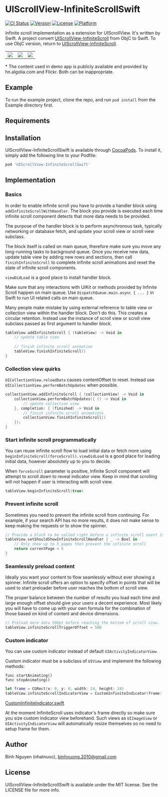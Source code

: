 # UIScrollView-InfiniteScrollSwift

[![CI Status](https://img.shields.io/travis/binhvuong.2010@gmail.com/UIScrollView-InfiniteScrollSwift.svg?style=flat)](https://travis-ci.org/binhvuong.2010@gmail.com/UIScrollView-InfiniteScrollSwift)
[![Version](https://img.shields.io/cocoapods/v/UIScrollView-InfiniteScrollSwift.svg?style=flat)](https://cocoapods.org/pods/UIScrollView-InfiniteScrollSwift)
[![License](https://img.shields.io/cocoapods/l/UIScrollView-InfiniteScrollSwift.svg?style=flat)](https://cocoapods.org/pods/UIScrollView-InfiniteScrollSwift)
[![Platform](https://img.shields.io/cocoapods/p/UIScrollView-InfiniteScrollSwift.svg?style=flat)](https://cocoapods.org/pods/UIScrollView-InfiniteScrollSwift)

Infinite scroll implementation as a extension for UIScrollView. It's written by Swift. A project convert [UIScrollView-InfiniteScroll](https://github.com/pronebird/UIScrollView-InfiniteScroll) from ObjC to Swift. To use ObjC version, return to [UIScrollView-InfiniteScroll](https://github.com/pronebird/UIScrollView-InfiniteScroll).

<table>
    <tr>
        <td>
            <img src="https://raw.githubusercontent.com/pronebird/UIScrollView-InfiniteScroll/master/README%20images/InfiniteScroll1.gif">
        </td>
        <td>
            <img src="https://raw.githubusercontent.com/pronebird/UIScrollView-InfiniteScroll/master/README%20images/InfiniteScroll2.gif">
        </td>
        <td>
            <img src="https://raw.githubusercontent.com/pronebird/UIScrollView-InfiniteScroll/master/README%20images/InfiniteScroll3.gif">
        </td>
    </tr>
</table>

\* The content used in demo app is publicly available and provided by hn.algolia.com and Flickr. Both can be inappropriate.

## Example

To run the example project, clone the repo, and run `pod install` from the Example directory first.

## Requirements

## Installation

UIScrollView-InfiniteScrollSwift is available through [CocoaPods](https://cocoapods.org). To install
it, simply add the following line to your Podfile:

```ruby
pod 'UIScrollView-InfiniteScrollSwift'
```

## Implementation

### Basics

In order to enable infinite scroll you have to provide a handler block using `addInfiniteScrollWithHandler`. The block you provide is executed each time infinite scroll component detects that more data needs to be provided.

The purpose of the handler block is to perform asynchronous task, typically networking or database fetch, and update your scroll view or scroll view subclass. 

The block itself is called on main queue, therefore make sure you move any long-running tasks to background queue. Once you receive new data, update table view by adding new rows and sections, then call `finishInfiniteScroll` to complete infinite scroll animations and reset the state of infinite scroll components.

`viewDidLoad` is a good place to install handler block.

Make sure that any interactions with UIKit or methods provided by Infinite Scroll happen on main queue. Use `DispatchQueue.main.async { ... }` in Swift to run UI related calls on main queue.

Many people make mistake by using external reference to table view or collection view within the handler block. Don't do this. This creates a circular retention. Instead use the instance of scroll view or scroll view subclass passed as first argument to handler block.


```swift
tableView.addInfiniteScroll { (tableView) -> Void in
    // update table view
            
    // finish infinite scroll animation
    tableView.finishInfiniteScroll()
}
```
### Collection view quirks

`UICollectionView.reloadData` causes contentOffset to reset. Instead use `UICollectionView.performBatchUpdates` when possible.

```swift
collectionView.addInfiniteScroll { (collectionView) -> Void in
    collectionView.performBatchUpdates({ () -> Void in
        // update collection view
    }, completion: { (finished) -> Void in
        // finish infinite scroll animations
        collectionView.finishInfiniteScroll()
    });
}
```

### Start infinite scroll programmatically

You can reuse infinite scroll flow to load initial data or fetch more using `beginInfiniteScroll(forceScroll)`. `viewDidLoad` is a good place for loading initial data, however absolutely up to you to decide.

When `forceScroll` parameter is positive, Infinite Scroll component will attempt to scroll down to reveal indicator view. Keep in mind that scrolling will not happen if user is interacting with scroll view.

```swift
tableView.beginInfiniteScroll(true)
```

### Prevent infinite scroll

Sometimes you need to prevent the infinite scroll from continuing. For example, if your search API has no more results, it does not make sense to keep making the requests or to show the spinner.

```swift
// Provide a block to be called right before a infinite scroll event is triggered.  Return YES to allow or NO to prevent it from triggering.
tableView.setShouldShowInfiniteScrollHandler { _ -> Bool in
    // Only show up to 5 pages then prevent the infinite scroll
    return currentPage < 5 
}
```

### Seamlessly preload content

Ideally you want your content to flow seamlessly without ever showing a spinner. Infinite scroll offers an option to specify offset in points that will be used to start preloader before user reaches the bottom of scroll view. 

The proper balance between the number of results you load each time and large enough offset should give your users a decent experience. Most likely you will have to come up with your own formula for the combination of those based on kind of content and device dimensions.

```swift
// Preload more data 500pt before reaching the bottom of scroll view.
tableView.infiniteScrollTriggerOffset = 500
```

### Custom indicator

You can use custom indicator instead of default `UIActivityIndicatorView`.

Custom indicator must be a subclass of `UIView` and implement the following methods:

```objc
func startAnimating()
func stopAnimating()
```
```swift
let frame = CGRect(x: 0, y: 0, width: 24, height: 24)
tableView.infiniteScrollIndicatorView = CustomInfiniteIndicator(frame: frame)
```

[CustomInfiniteIndicator.swift](https://github.com/pronebird/UIScrollView-InfiniteScroll/blob/master/InfiniteScrollViewDemoSwift/CustomInfiniteIndicator.swift)

At the moment InfiniteScroll uses indicator's frame directly so make sure you size custom indicator view beforehand. Such views as `UIImageView` or `UIActivityIndicatorView` will automatically resize themselves so no need to setup frame for them.

## Author

Binh Nguyen (nhatnuoc), binhvuong.2010@gmail.com

## License

UIScrollView-InfiniteScrollSwift is available under the MIT license. See the LICENSE file for more info.
